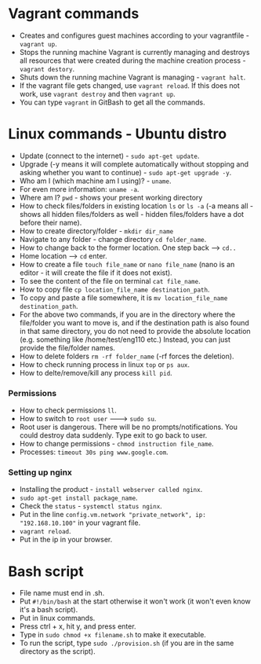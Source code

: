# Vagrant commands

- Creates and configures guest machines according to your vagrantfile - `vagrant up`.
- Stops the running machine Vagrant is currently managing and destroys all resources that were created during the machine creation process - `vagrant destory`.
- Shuts down the running machine Vagrant is managing - `vagrant halt`.
- If the vagrant file gets changed, use `vagrant reload`. If this does not work,
use `vagrant destroy` and then `vagrant up`.
- You can type `vagrant` in GitBash to get all the commands.

# Linux commands - Ubuntu distro
- Update (connect to the internet) - `sudo apt-get update`.
- Upgrade (-y means it will complete automatically without stopping and asking whether you want to continue) - `sudo apt-get upgrade -y`.
- Who am I (which machine am I using)? - `uname`. 
- For even more information: `uname -a`.
- Where am I? `pwd` - shows your present working directory 
- How to check files/folders in existing location `ls` or `ls -a` (-a means all - shows all hidden files/folders as well - hidden files/folders have a dot before their name).
- How to create directory/folder - `mkdir dir_name`
- Navigate to any folder - change directory `cd folder_name`.
- How to change back to the former location. One step back --> `cd..`
- Home location --> `cd` enter.
- How to create a file `touch file_name` or `nano file_name` (nano is an editor - it will create the file if it does not exist).
- To see the content of the file on terminal `cat file_name`.
- How to copy file `cp location_file_name destination_path`.
- To copy and paste a file somewhere, it is `mv location_file_name destination_path`.
- For the above two commands, if you are in the directory where the file/folder you want to move is, and if the destination path is also found in that same directory, you do not need to provide the absolute location (e.g. something like /home/test/eng110 etc.) Instead, you can just provide the file/folder names.
- How to delete folders `rm -rf folder_name` (-rf forces the deletion).
- How to check running process in linux `top` or `ps aux`.
- How to delte/remove/kill any process `kill pid`.

### Permissions

- How to check permissions `ll`.
- How to switch to `root user` ---> `sudo su`.
- Root user is dangerous. There will be no prompts/notifications. You
could destroy data suddenly. Type exit to go back to user.
- How to change permissions - `chmod instruction file_name`.
- Processes: `timeout 30s ping www.google.com`.

### Setting up nginx
- Installing the product - `install webserver called nginx`.
- `sudo apt-get install package_name`.
- Check the `status` - `systemctl status nginx`.
- Put in the line `config.vm.network "private_network", ip: "192.168.10.100"` in your vagrant file.
- `vagrant reload`.
- Put in the ip in your browser.

# Bash script

- File name must end in .sh.
- Put `#!/bin/bash` at the start otherwise it won't work (it won't
even know it's a bash script).
- Put in linux commands.
- Press ctrl + x, hit y, and press enter.
- Type in `sudo chmod +x filename.sh` to make it executable.
- To run the script, type `sudo ./provision.sh` (if you are in
the same directory as the script).